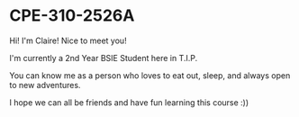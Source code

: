 # CPE-310-2526A

Hi! I'm Claire! Nice to meet you!

I'm currently a 2nd Year BSIE Student here in T.I.P. 

You can know me as a person who loves to eat out, sleep, and always open to new adventures.

I hope we can all be friends and have fun learning this course :))

